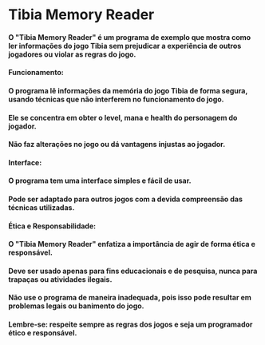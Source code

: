 # Tibia Memory Reader

#### O "Tibia Memory Reader" é um programa de exemplo que mostra como ler informações do jogo Tibia sem prejudicar a experiência de outros jogadores ou violar as regras do jogo.

#### Funcionamento:

#### O programa lê informações da memória do jogo Tibia de forma segura, usando técnicas que não interferem no funcionamento do jogo.
#### Ele se concentra em obter o level, mana e health do personagem do jogador.
#### Não faz alterações no jogo ou dá vantagens injustas ao jogador.

#### Interface:
#### O programa tem uma interface simples e fácil de usar.
#### Pode ser adaptado para outros jogos com a devida compreensão das técnicas utilizadas.

#### Ética e Responsabilidade:
#### O "Tibia Memory Reader" enfatiza a importância de agir de forma ética e responsável.
#### Deve ser usado apenas para fins educacionais e de pesquisa, nunca para trapaças ou atividades ilegais.
#### Não use o programa de maneira inadequada, pois isso pode resultar em problemas legais ou banimento do jogo.
#### Lembre-se: respeite sempre as regras dos jogos e seja um programador ético e responsável.
